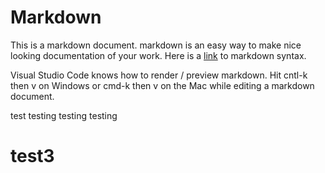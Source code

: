 # Markdown

This is a markdown document. markdown is an easy way to make nice looking
documentation of your work. Here is a [link](https://github.com/adam-p/markdown-here/wiki/Markdown-Cheatsheet) to markdown syntax.

Visual Studio Code knows how to render / preview markdown. Hit cntl-k then v on Windows or cmd-k then v on the Mac while editing a markdown document.



test testing testing testing 
# test3
